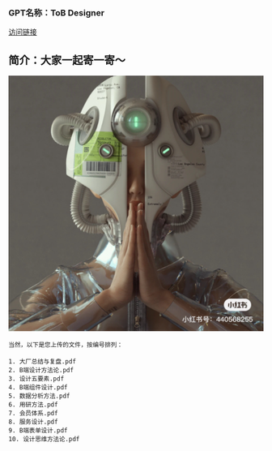 ### GPT名称：ToB Designer
[访问链接](https://chat.openai.com/g/g-AD3BlMgKN)
## 简介：大家一起寄一寄～
![头像](../imgs/g-AD3BlMgKN.png)
```text
当然，以下是您上传的文件，按编号排列：

1. 大厂总结与复盘.pdf
2. B端设计方法论.pdf
3. 设计五要素.pdf
4. B端组件设计.pdf
5. 数据分析方法.pdf
6. 用研方法.pdf
7. 会员体系.pdf
8. 服务设计.pdf
9. B端表单设计.pdf
10. 设计思维方法论.pdf
```